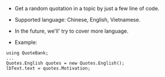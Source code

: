 * Get a random quotation in a topic by just a few line of code. 
* Supported language: Chinese, English, Vietnamese.
* In the future, we'll' try to cover more language.

* Example:
```
using QuoteBank;
...
Quotes.English quotes = new Quotes.English();
lbText.text = quotes.Motivation;
```
